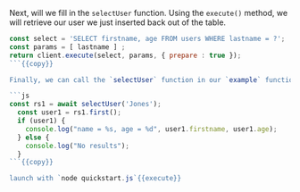 Next, will we fill in the `selectUser` function. Using the `execute()` method, we will retrieve our user we just inserted back out of the table.
```js
const select = 'SELECT firstname, age FROM users WHERE lastname = ?';
const params = [ lastname ] ;
return client.execute(select, params, { prepare : true });          
```{{copy}}  

Finally, we can call the `selectUser` function in our `example` function. Print out the `firstname` and `age` of the user. Use the `first()` method to extract the first row since there is only one user in the database with lastname "Jones".

```js
const rs1 = await selectUser('Jones');
  const user1 = rs1.first();
  if (user1) {
    console.log("name = %s, age = %d", user1.firstname, user1.age);
  } else {
    console.log("No results");
  }
```{{copy}}

launch with `node quickstart.js`{{execute}}
